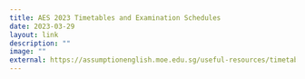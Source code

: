 ```yaml
---
title: AES 2023 Timetables and Examination Schedules
date: 2023-03-29
layout: link
description: ""
image: ""
external: https://assumptionenglish.moe.edu.sg/useful-resources/timetable-examinations/
---
```





